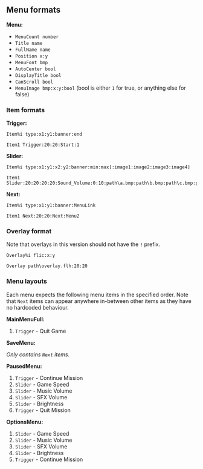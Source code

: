 

## Menu formats

**Menu:**
* `MenuCount number`
* `Title name`
* `FullName name`
* `Position x:y`
* `MenuFont bmp`
* `AutoCenter bool`
* `DisplayTitle bool`
* `CanScroll bool`
* `MenuImage bmp:x:y:bool` (bool is either `1` for true, or anything else for false)

### Item formats

**Trigger:**
```
Item%i type:x1:y1:banner:end

Item1 Trigger:20:20:Start:1
```

**Slider:**
```
Item%i type:x1:y1:x2:y2:banner:min:max[:image1:image2:image3:image4]

Item1 Slider:20:20:20:20:Sound_Volume:0:10:path\a.bmp:path\b.bmp:path\c.bmp:path\d.bmp
```

**Next:**
```
Item%i type:x1:y1:banner:MenuLink

Item1 Next:20:20:Next:Menu2
```

### Overlay format

Note that overlays in this version should not have the `!` prefix.

```
Overlay%i flic:x:y

Overlay path\overlay.flh:20:20
```

### Menu layouts

Each menu expects the following menu items in the specified order. Note that `Next` items can appear anywhere in-between other items as they have no hardcoded behaviour.

**MainMenuFull:**

1. `Trigger` - Quit Game

**SaveMenu:**

*Only contains `Next` items.*

**PausedMenu:**

1. `Trigger` - Continue Mission
2. `Slider` - Game Speed
3. `Slider` - Music Volume
4. `Slider` - SFX Volume
5. `Slider` - Brightness
6. `Trigger` - Quit Mission

**OptionsMenu:**

1. `Slider` - Game Speed
2. `Slider` - Music Volume
3. `Slider` - SFX Volume
4. `Slider` - Brightness
5. `Trigger` - Continue Mission